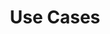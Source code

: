 ---
templateKey: 'users-page'
path: /use-cases
seo:
  title: Use Cases - Airship in Production
  description: Here are just a few examples of how Airship can help you manage the life cycle of your open infrastructure tools and underlying hardware.
  url: https://airshipit.org/use-cases
  image: /img/android-chrome-192x192.png
  twitterUsername: "@airshipproject"
title: Use Cases
subTitle: Airship in action
introduction: >
  Whether you’re deploying an entire site, upgrading your services or just making a few minor changes, 
  Airship gives you a single easy-to-use management gateway. Here are just a few examples of how Airship 
  can help you manage the life cycle of your open infrastructure tools and underlying hardware.
table:
  header:
    - column: Use Case	
    - column: Benefits
  body:
    - row:
      - column: Traditional Cloud Workloads
      - column: Leverage Airship to deploy both OpenStack-Helm and OpenStack-Helm Logging Monitoring and Alerting to create and manage a full production grade OpenStack environment.
    - row:
      - column: CI/CD Environment	
      - column: Airship can provide a Kubernetes based containerized CI/CD environment (e.g. gerrit, jenkins, zuul) along with OpenStack VMs for test flexibility.
    - row:
      - column: Region Controller
      - column: Airship combined with containerized CI/CD and Artifactory deployments can support centralized management of a fleet of independent Airship installations.
    - row:
      - column: Containerized Network Functions
      - column: Provide a Kubernetes environment allowing tenants to create Containerized Network Functions directly on bare metal Kubernetes.
    - row:
      - column: Generic Helm Workloads
      - column: Deploy and manage the life cycle of a bare metal Kubernetes Cluster as well as any set of helm-based software on top, e.g. TensorFlow, Hadoop, ElasticSearch, Kafka.
videos:
  - title: 'AT&T :'
    url: https://www.youtube.com/embed/d6_-RbEC-cI
  - title: 'SK Telecom:'
    url: https://www.youtube.com/embed/eArc0lOhToo
---
